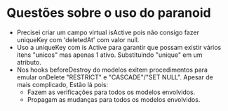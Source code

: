 # Questões sobre o uso do paranoid

- Precisei criar um campo virtual isActive pois não consigo fazer uniqueKey com 'deletedAt' com valor null.
- Uso a uniqueKey com is Active para garantir que possam existir vários itens "unicos" mas apenas 1 ativo. Substituindo "unique" em um atributo.
- Nos hooks beforeDestroy do modelos exitem procedimentos para emular onDelete "RESTRICT" e "CASCADE"/"SET NULL". Apesar de mais complicado, Estão lá pois:
  - Fazem as verificações para todos os modelos envolvidos.
  - Propagam as mudanças para todos os modelos envolvidos.
